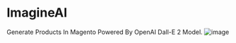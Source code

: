 # ImagineAI
Generate Products In Magento Powered By OpenAI Dall-E 2 Model.
![image](https://github.com/SanHacks/ImagineAI/assets/13138647/05937823-c249-46f7-92e2-922312fbbcab)
